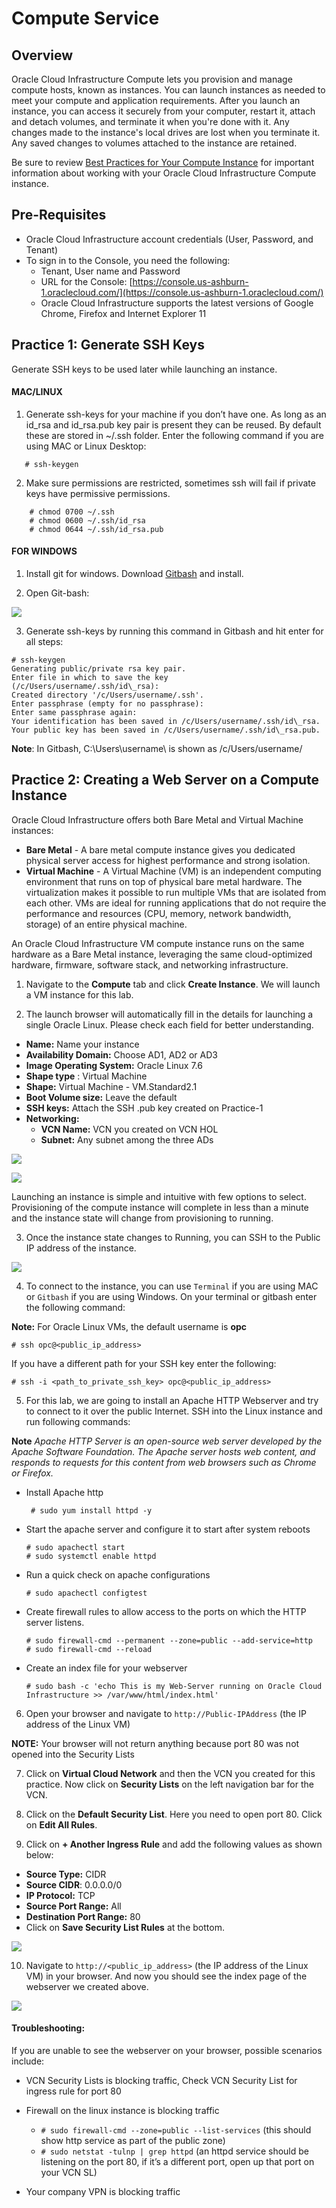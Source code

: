 # Compute Service


## Overview

Oracle Cloud Infrastructure Compute lets you provision and manage compute hosts, known as instances. You can launch instances as needed to meet your compute and application requirements. After you launch an instance, you can access it securely from your computer, restart it, attach and detach volumes, and terminate it when you're done with it. Any changes made to the instance's local drives are lost when you terminate it. Any saved changes to volumes attached to the instance are retained.

Be sure to review [Best Practices for Your Compute Instance](https://docs.cloud.oracle.com/iaas/Content/Compute/References/bestpracticescompute.htm) for important information about working with your Oracle Cloud Infrastructure Compute instance.

## Pre-Requisites 

- Oracle Cloud Infrastructure account credentials (User, Password, and Tenant) 
- To sign in to the Console, you need the following:
  -  Tenant, User name and Password
  -  URL for the Console: [https://console.us-ashburn-1.oraclecloud.com/](https://console.us-ashburn-1.oraclecloud.com/)
  -  Oracle Cloud Infrastructure supports the latest versions of Google Chrome, Firefox and Internet Explorer 11 

## Practice 1: Generate SSH Keys

Generate SSH keys to be used later while launching an instance.

#### MAC/LINUX 

1. Generate ssh-keys for your machine if you don’t have one. As long as an id_rsa and id_rsa.pub key pair is present they can be reused. By default these are stored in ~/.ssh folder. Enter the following command if you are using MAC or Linux Desktop:
   
```   
   # ssh-keygen
```

2. Make sure permissions are restricted, sometimes ssh will fail if private keys have permissive permissions.
   
``` 
    # chmod 0700 ~/.ssh  
    # chmod 0600 ~/.ssh/id_rsa  
    # chmod 0644 ~/.ssh/id_rsa.pub
```
#### FOR WINDOWS

1. Install git for windows. Download [Gitbash](https://github.com/git-for-windows/git/releases/download/v2.13.0.windows.1/Git-2.13.0-64-bit.exe) and install.

2. Open Git-bash:
    
![](/L100-LAB/Compute_Services/media/image1.png)

3. Generate ssh-keys by running this command in Gitbash and hit enter for all steps:
   
```
# ssh-keygen  
Generating public/private rsa key pair.  
Enter file in which to save the key
(/c/Users/username/.ssh/id\_rsa):  
Created directory '/c/Users/username/.ssh'.  
Enter passphrase (empty for no passphrase): 
Enter same passphrase again:  
Your identification has been saved in /c/Users/username/.ssh/id\_rsa.  
Your public key has been saved in /c/Users/username/.ssh/id\_rsa.pub.  
```
**Note**: In Gitbash, C:\\Users\\username\\ is shown as /c/Users/username/


## Practice 2: Creating a Web Server on a Compute Instance 

Oracle Cloud Infrastructure  offers both Bare Metal and Virtual Machine instances:

- **Bare Metal**  - A bare metal compute instance gives you dedicated physical server access for highest performance and strong isolation.
- **Virtual Machine**  - A Virtual Machine (VM) is an independent computing environment that runs on top of physical bare metal hardware. The virtualization makes it possible to run multiple VMs that are isolated from each other. VMs are ideal for running applications that do not require the performance and resources (CPU, memory, network bandwidth, storage) of an entire physical machine.

An Oracle Cloud Infrastructure VM compute instance runs on the same hardware as a Bare Metal instance, leveraging the same cloud-optimized hardware, firmware, software stack, and networking infrastructure.

1. Navigate to the **Compute** tab and click **Create Instance**. We will launch a VM instance for this lab.

2. The launch browser will automatically fill in the details for launching a single Oracle Linux. Please check each field for better understanding. 

 - **Name:** Name your instance
 - **Availability Domain:** Choose AD1, AD2 or AD3
 - **Image Operating System:** Oracle Linux 7.6
 - **Shape type** : Virtual Machine
 - **Shape:** Virtual Machine - VM.Standard2.1
 - **Boot Volume size:** Leave the default
 - **SSH keys:** Attach the SSH .pub key created on Practice-1
 - **Networking:** 
   - **VCN Name:** VCN you created on VCN HOL
   - **Subnet:** Any subnet among the three ADs

![](/L100-LAB/Compute_Services/media/image8.png)

![](/L100-LAB/Compute_Services/media/image9.png)

Launching an instance is simple and intuitive with few options to select. Provisioning of the compute instance will complete in less than a minute and the instance state will change from provisioning to running.

3. Once the instance state changes to Running, you can SSH to the Public IP address of the instance.
    
![](/L100-LAB/Compute_Services/media/image10.png)

4. To connect to the instance, you can use `Terminal` if you are using MAC or `Gitbash` if you are using Windows. On your terminal or gitbash enter the following command:

**Note:** For Oracle Linux VMs, the default username is **opc**
```
# ssh opc@<public_ip_address>
```

If you have a different path for your SSH key enter the following:

```
# ssh -i <path_to_private_ssh_key> opc@<public_ip_address>
```

5. For this lab, we are going to install an Apache HTTP Webserver and try to connect to it over the public Internet. SSH into the Linux instance and run following commands:

**Note** *Apache HTTP Server is an open-source web server developed by the Apache Software Foundation. The Apache server hosts web content, and responds to requests for this content from web browsers such as Chrome or Firefox.*
 
- Install Apache http
  ```
   # sudo yum install httpd -y
  ```
- Start the apache server and configure it to start after system reboots
  ```
  # sudo apachectl start
  # sudo systemctl enable httpd
  ```
- Run a quick check on apache configurations
  ```
  # sudo apachectl configtest
  ```

- Create firewall rules to allow access to the ports on which the HTTP server listens.
  ```
  # sudo firewall-cmd --permanent --zone=public --add-service=http 
  # sudo firewall-cmd --reload
  ```
- Create an index file for your webserver
  ```
  # sudo bash -c 'echo This is my Web-Server running on Oracle Cloud Infrastructure >> /var/www/html/index.html'
  ```
6. Open your browser and navigate to `http://Public-IPAddress` (the IP address of the Linux VM)

**NOTE:** Your browser will not return anything because port 80 was not opened into the Security Lists

7. Click on **Virtual Cloud Network** and then the VCN you created for this practice. Now click on **Security Lists** on the left navigation bar for the VCN. 

8. Click on the **Default Security List**. Here you need to open port 80. Click on **Edit All Rules**.

9. Click on **+ Another Ingress Rule** and add the following values as shown below:

- **Source Type:** CIDR
- **Source CIDR**: 0.0.0.0/0
- **IP Protocol:** TCP
- **Source Port Range:** All
- **Destination Port Range:** 80
- Click on **Save Security List Rules** at the bottom.

![](/L100-LAB/Compute_Services/media/image12.png)

10. Navigate to `http://<public_ip_address>` (the IP address of the Linux VM) in your browser. And now you should see the index page of the webserver we created above.

![](/L100-LAB/Compute_Services/media/image13.png)

#### Troubleshooting: 

If you are unable to see the webserver on your browser, possible scenarios include:

  - VCN Security Lists is blocking traffic, Check VCN Security List for
    ingress rule for port 80
  - Firewall on the linux instance is blocking traffic
  
      - `# sudo firewall-cmd --zone=public --list-services` (this should show http service as part of the public zone)
      - `# sudo netstat -tulnp | grep httpd` (an httpd service should be listening on the port 80, if it’s a different port, open up that port on your VCN SL)
      
  - Your company VPN is blocking traffic


